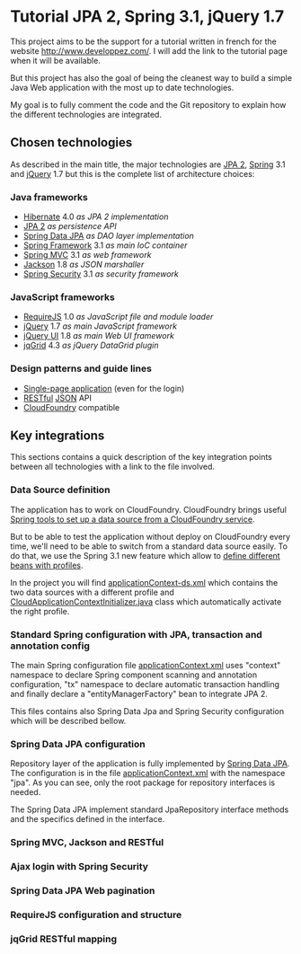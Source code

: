 # Tutorial JPA 2, Spring 3.1, jQuery 1.7

This project aims to be the support for a tutorial written in french for the website <http://www.developpez.com/>.
I will add the link to the tutorial page when it will be available.

But this project has also the goal of being the cleanest way to build a simple Java Web application with the most up to date technologies.

My goal is to fully comment the code and the Git repository to explain how the different technologies are integrated.

## Chosen technologies

As described in the main title, the major technologies are [JPA 2][], [Spring][Spring Framework] 3.1 and [jQuery] 1.7 but this is the complete list of architecture choices:

### Java frameworks
- [Hibernate] 4.0 _as JPA 2 implementation_ 
- [JPA 2] _as persistence API_
- [Spring Data JPA] _as DAO layer implementation_
- [Spring Framework] 3.1 _as main IoC container_
- [Spring MVC] 3.1 _as web framework_
- [Jackson] 1.8 _as JSON marshaller_
- [Spring Security] 3.1 _as security framework_

### JavaScript frameworks
- [RequireJS] 1.0 _as JavaScript file and module loader_
- [jQuery] 1.7 _as main JavaScript framework_
- [jQuery UI] 1.8 _as main Web UI framework_
- [jqGrid] 4.3 _as jQuery DataGrid plugin_

### Design patterns and guide lines
- [Single-page application] (even for the login)
- [RESTful] [JSON] API
- [CloudFoundry] compatible

## Key integrations

This sections contains a quick description of the key integration points between all technologies with a link to the file involved.

### Data Source definition

The application has to work on CloudFoundry. CloudFoundry brings useful [Spring tools to set up a data source from a CloudFoundry service](http://start.cloudfoundry.com/frameworks/java/spring/spring.html).

But to be able to test the application without deploy on CloudFoundry every time, we'll need to be able to switch from a standard data source easily. To do that, we use the Spring 3.1 new feature which allow to [define different beans with profiles](http://static.springsource.org/spring/docs/3.1.x/spring-framework-reference/html/new-in-3.1.html#d0e1293).

In the project you will find [applicationContext-ds.xml](/blob/master/src/main/resources/META-INF/applicationContext-ds.xml) which contains the two data sources with a different profile and
[CloudApplicationContextInitializer.java](/blob/master/src/main/java/org/cloudfoundry/services/CloudApplicationContextInitializer.java) class which automatically activate the right profile.

### Standard Spring configuration with JPA, transaction and annotation config

The main Spring configuration file [applicationContext.xml](/blob/master/src/main/resources/META-INF/applicationContext.xml) uses
"context" namespace to declare Spring component scanning and annotation configuration,
"tx" namespace to declare automatic transaction handling and finally
declare a "entityManagerFactory" bean to integrate JPA 2.

This files contains also Spring Data Jpa and Spring Security configuration which will be described bellow.

### Spring Data JPA configuration

Repository layer of the application is fully implemented by [Spring Data JPA][]. The configuration is in the file [applicationContext.xml](/blob/master/src/main/resources/META-INF/applicationContext.xml) with the namespace "jpa".
As you can see, only the root package for repository interfaces is needed.

The Spring Data JPA implement standard JpaRepository interface methods and the specifics defined in the interface. 

### Spring MVC, Jackson and RESTful

### Ajax login with Spring Security

### Spring Data JPA Web pagination

### RequireJS configuration and structure

### jqGrid RESTful mapping

 

[Hibernate]: http://www.hibernate.org/  "Hibernate: Relational Persistence for Java and .NET"
[JPA 2]: http://en.wikipedia.org/wiki/Java_Persistence_API "Java Persistence API"
[Spring Data JPA]: http://www.springsource.org/spring-data/jpa "Spring Data - JPA"
[Spring Framework]: http://www.springsource.org/spring-framework "Spring Framework"
[Spring MVC]: http://static.springsource.org/spring/docs/3.1.x/spring-framework-reference/html/mvc.html "Spring Web MVC framework"
[Jackson]: http://jackson.codehaus.org/ "Jackson: High-performance JSON processor"
[Spring Security]: http://www.springsource.org/spring-security "Spring Security"
[RequireJS]: http://requirejs.org/ "RequireJS: A JavaScript module loader"
[jQuery]: http://jquery.com/ "jQuery: write less, do more"
[jQuery UI]: http://jqueryui.com/ "jQuery user interface"
[jqGrid]: http://www.trirand.com/blog/ "jQuery Grid Plugin"
[Single-page application]: http://en.wikipedia.org/wiki/Single-page_application "Single-page application"
[RESTful]: http://en.wikipedia.org/wiki/RESTful "Representational state transfer"
[JSON]: http://www.json.org/ "JavaScript Object Notation"
[CloudFoundry]: http://www.cloudfoundry.org/ "The open platform as a service project"